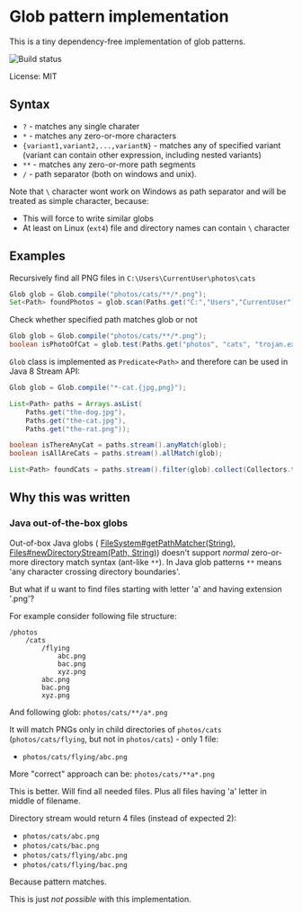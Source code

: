 # Glob pattern implementation

This is a tiny dependency-free implementation of glob patterns.

![Build status](https://travis-ci.org/acc15/glob.svg?branch=master)

License: MIT

## Syntax

* `?` - matches any single charater
* `*` - matches any zero-or-more characters
* `{variant1,variant2,...,variantN}` - matches any of specified variant 
    (variant can contain other expression, including nested variants)
* `**` - matches any zero-or-more path segments
* `/` - path separator (both on windows and unix). 

Note that `\` character wont work on Windows as path separator and will be treated as simple character, because:
  * This will force to write similar globs
  * At least on Linux (`ext4`) file and directory names can contain `\` character

## Examples

Recursively find all PNG files in `C:\Users\CurrentUser\photos\cats`

```Java
Glob glob = Glob.compile("photos/cats/**/*.png");
Set<Path> foundPhotos = glob.scan(Paths.get("C:","Users","CurrentUser"), TargetType.FILE);
```

Check whether specified path matches glob or not

```Java
Glob glob = Glob.compile("photos/cats/**/*.png");
boolean isPhotoOfCat = glob.test(Paths.get("photos", "cats", "trojan.exe"), TargetType.FILE);
```

`Glob` class is implemented as `Predicate<Path>` and therefore can be used in Java 8 Stream API:

```Java
Glob glob = Glob.compile("*-cat.{jpg,png}");

List<Path> paths = Arrays.asList(
    Paths.get("the-dog.jpg"),
    Paths.get("the-cat.jpg"),
    Paths.get("the-rat.png"));

boolean isThereAnyCat = paths.stream().anyMatch(glob);
boolean isAllAreCats = paths.stream().allMatch(glob);

List<Path> foundCats = paths.stream().filter(glob).collect(Collectors.toList());
```

## Why this was written
### Java out-of-the-box globs
    
Out-of-box Java globs (
    [FileSystem#getPathMatcher(String)](https://docs.oracle.com/javase/8/docs/api/java/nio/file/FileSystem.html#getPathMatcher-java.lang.String-), 
    [Files#newDirectoryStream(Path, String)](https://docs.oracle.com/javase/8/docs/api/java/nio/file/Files.html#newDirectoryStream-java.nio.file.Path-java.lang.String-)) 
doesn't support _normal_ zero-or-more directory match syntax (ant-like `**`).
In Java glob patterns `**` means 'any character crossing directory boundaries'.

But what if u want to find files starting with letter 'a' and having extension '.png'?

For example consider following file structure:

    /photos
        /cats
            /flying
                abc.png
                bac.png
                xyz.png
            abc.png
            bac.png
            xyz.png
    
And following glob: `photos/cats/**/a*.png`

It will match PNGs only in child directories of `photos/cats` (`photos/cats/flying`, but not in `photos/cats`) - only 1 file:

* `photos/cats/flying/abc.png`

More "correct" approach can be: `photos/cats/**a*.png`
    
This is better. Will find all needed files. 
Plus all files having 'a' letter in middle of filename.
    
Directory stream would return 4 files (instead of expected 2):

* `photos/cats/abc.png` 
* `photos/cats/bac.png`
* `photos/cats/flying/abc.png`
* `photos/cats/flying/bac.png`

Because pattern matches. 

This is just _not possible_ with this implementation.
    
    